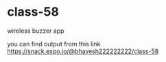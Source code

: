# class-58
wireless buzzer app

you can find output  from this link https://snack.expo.io/@bhavesh222222222/class-58
